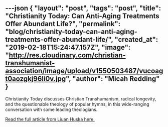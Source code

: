 ---json
{
	"layout": "post",
	"tags": "post",
    "title": "Christianity Today: Can Anti-Aging Treatments Offer Abundant Life?",
    "permalink": "blog/christianity-today-can-anti-aging-treatments-offer-abundant-life/",
    "created_at": "2019-02-18T15:24:47.157Z",
    "image":  "http://res.cloudinary.com/christian-transhumanist-association/image/upload/v1550503487/vucoagt0aozgkj96li0v.jpg",
    "author": "Micah Redding"
}
---
Christianity Today discusses Christian Transhumanism, radical longevity, and the questionable theology of popular hymns, in this wide-ranging conversation with some leading theologians.

<a href="https://www.christianitytoday.com/ct/2019/march/can-anti-aging-treatments-offer-abundant-life.html">Read the full article from Liuan Huska here.</a>
